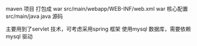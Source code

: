 maven 项目
打包成 war
src/main/webapp/WEB-INF/web.xml  war 核心配置
src/main/java   java 源码

主要用到了servlet 技术，可考虑采用spring 框架
使用mysql 数据库，需要依赖mysql 驱动
